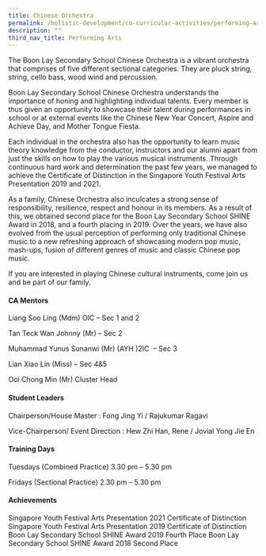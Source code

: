 ```yaml
---
title: Chinese Orchestra
permalink: /holistic-development/co-curricular-activities/performing-arts/chinese-orchestra/
description: ""
third_nav_title: Performing Arts
---
```

The Boon Lay Secondary School Chinese Orchestra is a vibrant orchestra that comprises of five different sectional categories. They are pluck string, string, cello bass, wood wind and percussion.

Boon Lay Secondary School Chinese Orchestra understands the importance of honing and highlighting individual talents. Every member is thus given an opportunity to showcase their talent during performances in school or at external events like the Chinese New Year Concert, Aspire and Achieve Day, and Mother Tongue Fiesta.

Each individual in the orchestra also has the opportunity to learn music theory knowledge from the conductor, instructors and our alumni apart from just the skills on how to play the various musical instruments. Through continuous hard work and determination the past few years, we managed to achieve the Certificate of Distinction in the Singapore Youth Festival Arts Presentation 2019 and 2021.

As a family, Chinese Orchestra also inculcates a strong sense of responsibility, resilience, respect and honour in its members. As a result of this, we obtained second place for the Boon Lay Secondary School SHINE Award in 2018, and a fourth placing in 2019. Over the years, we have also evolved from the usual perception of performing only traditional Chinese music to a new refreshing approach of showcasing modern pop music, mash-ups, fusion of different genres of music and classic Chinese pop music.

If you are interested in playing Chinese cultural instruments, come join us and be part of our family.

#### CA Mentors

Liang Soo Ling (Mdm) OIC – Sec 1 and 2

Tan Teck Wan Johnny (Mr) – Sec 2

Muhammad Yunus Sunanwi (Mr) (AYH )2IC  – Sec 3

Lian Xiao Lin (Miss) – Sec 4&5

Ooi Chong Min (Mr) Cluster Head

#### Student Leaders

Chairperson/House Master : Fong Jing Yi / Rajukumar Ragavi

Vice-Chairperson/ Event Direction : Hew Zhi Han, Rene / Jovial Yong Jie En

#### Training Days

Tuesdays (Combined Practice) 3.30 pm – 5.30 pm

Fridays (Sectional Practice) 2.30 pm – 5.30 pm

#### Achievements
Singapore Youth Festival Arts Presentation 2021 Certificate of Distinction
Singapore Youth Festival Arts Presentation 2019 Certificate of Distinction
Boon Lay Secondary School SHINE Award 2019 Fourth Place
Boon Lay Secondary School SHINE Award 2018 Second Place


